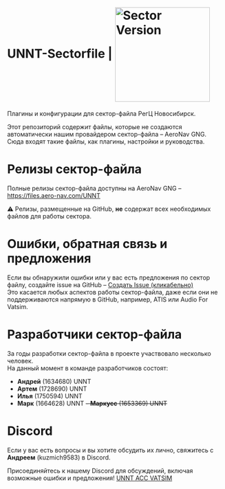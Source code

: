 # UNNT-Sectorfile | <a href="https://files.aero-nav.com/UNNT"><img src="https://shields.microej.com/badge/Версия сектора-4.1.7%20%7C%20v5-brightgreen" alt="Sector Version" width="220" align="center"><a/>
Плагины и конфигурации для сектор-файла РегЦ Новосибирск.

Этот репозиторий содержит файлы, которые не создаются автоматически нашим провайдером сектор-файла – AeroNav GNG.  
Сюда входят такие файлы, как плагины, настройки и руководства.  

# Релизы сектор-файла 
Полные релизы сектор-файла доступны на AeroNav GNG – https://files.aero-nav.com/UNNT

⚠️ Релизы, размещенные на GitHub, **не** содержат всех необходимых файлов для работы сектора.  

# Ошибки, обратная связь и предложения  
Если вы обнаружили ошибки или у вас есть предложения по сектор файлу, создайте issue на GitHub – [Создать Issue (кликабельно)](https://github.com/UNNT-ACC-VATSIM/UNNT-Sectorfile/issues/new/choose)  
Это касается любых аспектов работы сектор-файла, даже если они не поддерживаются напрямую в GitHub, например, ATIS или Audio For Vatsim.  

# Разработчики сектор-файла 
За годы разработки сектор-файла в проекте участвовало несколько человек.  
На данный момент в команде разработчиков состоят:  
- **Андрей** (1634680) UNNT  
- **Артем** (1728690) UNNT  
- **Илья** (1750594) UNNT  
- **Марк** (1664628) UNNT
~~- **Маркусс** (1653369) UNNT~~

# Discord  
Если у вас есть вопросы и вы хотите обсудить их лично, свяжитесь с **Андреем** (kuzmich9583) в Discord.

Присоединяйтесь к нашему Discord для обсуждений, включая возможные ошибки и предложения! [UNNT ACC VATSIM](https://discord.gg/unnt)
